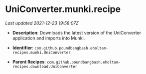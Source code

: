 # UniConverter.munki.recipe

_Last updated 2021-12-23 19:58:07Z_

- **Description**: Downloads the latest version of the UniConverter application and imports into Munki.

- **Identifier**: `com.github.poundbangbash.eholtam-recipes.munki.UniConverter`

- **Parent Recipes**: `com.github.poundbangbash.eholtam-recipes.download.UniConverter`